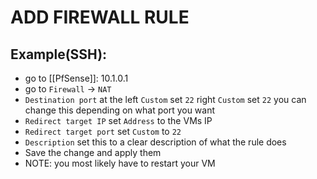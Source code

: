 # ADD FIREWALL RULE
## Example(SSH): 
- go to [[PfSense]]: 10.1.0.1
- go to `Firewall` -> `NAT` 
- `Destination port` at the left `Custom` set `22` right `Custom` set `22` you can change this depending on what port you want
-  `Redirect target IP` set `Address` to the VMs IP
- `Redirect target port` set `Custom` to `22`
- `Description` set this to a clear description of what the rule does
- Save the change and apply them 
- NOTE: you most likely have to restart your VM
